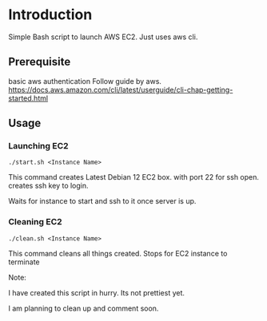 # Introduction
Simple Bash script to launch AWS EC2. Just uses aws cli.

## Prerequisite
basic aws authentication
Follow guide by aws.
https://docs.aws.amazon.com/cli/latest/userguide/cli-chap-getting-started.html

## Usage

### Launching EC2

    ./start.sh <Instance Name>

This command creates Latest Debian 12 EC2 box. 
with port 22 for ssh open.
creates ssh key to login.

Waits for instance to start and ssh to it once server is up.


### Cleaning EC2

    ./clean.sh <Instance Name>

This command cleans all things created.
Stops for EC2 instance to terminate


Note:

I have created this script in hurry.
Its not prettiest yet.

I am planning to clean up and comment soon.
